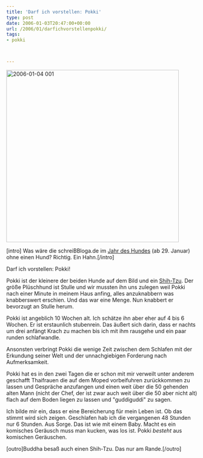 ```yaml
---
title: 'Darf ich vorstellen: Pokki'
type: post
date: 2006-01-03T20:47:00+00:00
url: /2006/01/darfichvorstellenpokki/
tags:
- pokki



---
```

[<img width="455" src="//static.flickr.com/37/81806916_e12f3f2f88.jpg" alt="2006-01-04 001" />][1]

[intro] Was wäre die schreiBBloga.de im [Jahr des Hundes][2] (ab 29. Januar) ohne einen Hund? Richtig. Ein Hahn.[/intro]

Darf ich vorstellen: Pokki!

Pokki ist der kleinere der beiden Hunde auf dem Bild und ein [Shih-Tzu][3]. Der größe Plüschhund ist Stulle und wir mussten ihn uns zulegen weil Pokki nach einer Minute in meinem Haus anfing, alles anzuknabbern was knabberswert erschien. Und das war eine Menge. Nun knabbert er bevorzugt an Stulle herum.

Pokki ist angeblich 10 Wochen alt. Ich schätze ihn aber eher auf 4 bis 6 Wochen. Er ist erstaunlich stubenrein. Das äußert sich darin, dass er nachts um drei anfängt Krach zu machen bis ich mit ihm rausgehe und ein paar runden schlafwandle.

Ansonsten verbringt Pokki die wenige Zeit zwischen dem Schlafen mit der Erkundung seiner Welt und der unnachgiebigen Forderung nach Aufmerksamkeit.

Pokki hat es in den zwei Tagen die er schon mit mir verweilt unter anderem geschafft Thaifrauen die auf dem Moped vorbeifuhren zurückkommen zu lassen und Gespräche anzufangen und einen weit über die 50 gehenden alten Mann (nicht der Chef, der ist zwar auch weit über die 50 aber nicht alt) flach auf dem Boden liegen zu lassen und "guddiguddi" zu sagen.

Ich bilde mir ein, dass er eine Bereicherung für mein Leben ist. Ob das stimmt wird sich zeigen. Geschlafen hab ich die vergangenen 48 Stunden nur 6 Stunden. Aus Sorge. Das ist wie mit einem Baby. Macht es ein komisches Geräusch muss man kucken, was los ist. Pokki _besteht_ aus komischen Geräuschen.

[outro]Buddha besaß auch einen Shih-Tzu. Das nur am Rande.[/outro]

 [1]: http://www.flickr.com/photos/schreibblogade/81806916/ "2006-01-04 001"
 [2]: http://de.wikipedia.org/wiki/Jahr_des_Hundes
 [3]: http://de.wikipedia.org/wiki/Shih-Tzu
